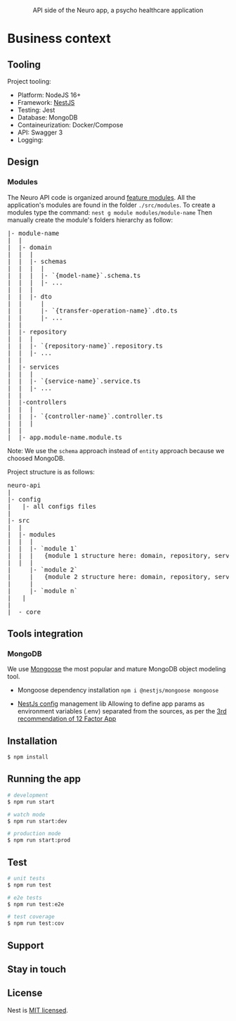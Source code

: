 <p align="center">
  API side of the Neuro app, a psycho healthcare application
</p>

# Business context


## Tooling
Project tooling:

- Platform: NodeJS 16+
- Framework: [NestJS](https://docs.nestjs.com/)
- Testing: Jest
- Database: MongoDB
- Containeurization: Docker/Compose
- API: Swagger 3
- Logging: 


## Design

### Modules
The Neuro API code is organized around [feature modules](https://docs.nestjs.com/modules).
All the application's modules are found in the folder `./src/modules`.
To create a modules type the command: `nest g module modules/module-name`
Then manually create the module's folders hierarchy as follow:

<pre>
|- module-name
|  |
|  |- domain
|  |  |
|  |  |- schemas
|  |  |  |
|  |  |  |- `{model-name}`.schema.ts
|  |  |  |- ...
|  |  |  
|  |  |- dto
|  |     |
|  |     |- `{transfer-operation-name}`.dto.ts
|  |     |- ...
|  |   
|  |- repository
|  |  |
|  |  |- `{repository-name}`.repository.ts
|  |  |- ...
|  |
|  |- services
|  |  |
|  |  |- `{service-name}`.service.ts
|  |  |- ...
|  |  
|  |-controllers
|  |  |
|  |  |- `{controller-name}`.controller.ts
|  |  |
|  |
|  |- app.module-name.module.ts
</pre>


Note: We use the `schema` approach instead of `entity` approach because we choosed MongoDB.

Project structure is as follows:

<pre>
neuro-api
|
|- config
|   |- all configs files
|
|- src
|  |
|  |- modules
|  |  |
|  |  |- `module 1`
|  |  |   {module 1 structure here: domain, repository, services, controllers}
|  |  |
|     |- `module 2`
|     |   {module 2 structure here: domain, repository, services, controllers}
|     |
|     |- `module n`
|   |
|
|  - core
</pre>

## Tools integration

### MongoDB
We use [Mongoose](https://mongoosejs.com/) the most popular and mature MongoDB object modeling tool.
- Mongoose dependency installation
`npm i @nestjs/mongoose mongoose`

- [NestJs config](https://docs.nestjs.com/techniques/configuration) management lib 
Allowing to define app params as environment variables (.env) separated from the sources, as per the [3rd recommendation of 12 Factor App](https://12factor.net/config)



## Installation

```bash
$ npm install
```

## Running the app

```bash
# development
$ npm run start

# watch mode
$ npm run start:dev

# production mode
$ npm run start:prod
```

## Test

```bash
# unit tests
$ npm run test

# e2e tests
$ npm run test:e2e

# test coverage
$ npm run test:cov
```

## Support



## Stay in touch


## License

Nest is [MIT licensed](LICENSE).
